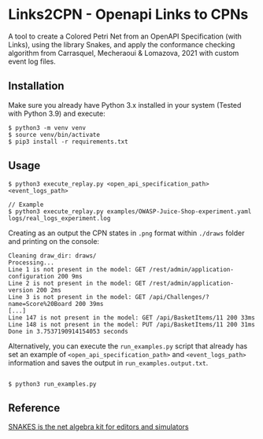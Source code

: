 # Links2CPN - Openapi Links to CPNs

A tool to create a Colored Petri Net from an OpenAPI Specification (with Links), using the library Snakes, and apply the conformance checking algorithm from Carrasquel, Mecheraoui & Lomazova, 2021 with custom event log files.


## Installation
Make sure you already have Python 3.x installed in your system (Tested with Python 3.9) and execute:

```
$ python3 -m venv venv
$ source venv/bin/activate
$ pip3 install -r requirements.txt
```


## Usage
```
$ python3 execute_replay.py <open_api_specification_path> <event_logs_path>

// Example
$ python3 execute_replay.py examples/OWASP-Juice-Shop-experiment.yaml logs/real_logs_experiment.log
```
Creating as an output the CPN states in `.png` format within `./draws` folder and printing on the console:
```
Cleaning draw_dir: draws/
Processing...
Line 1 is not present in the model: GET /rest/admin/application-configuration 200 9ms
Line 2 is not present in the model: GET /rest/admin/application-version 200 2ms
Line 3 is not present in the model: GET /api/Challenges/?name=Score%20Board 200 39ms
[...]
Line 147 is not present in the model: GET /api/BasketItems/11 200 33ms
Line 148 is not present in the model: PUT /api/BasketItems/11 200 31ms
Done in 3.7537190914154053 seconds
```
Alternatively, you can execute the `run_examples.py` script that already has set an example of `<open_api_specification_path>` and  `<event_logs_path>` information and saves the output in `run_examples.output.txt`.

```

$ python3 run_examples.py

```

## Reference
[SNAKES is the net algebra kit for editors and simulators](https://snakes.ibisc.univ-evry.fr/)